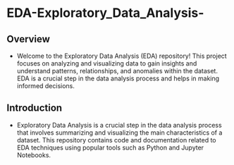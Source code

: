 # EDA-Exploratory_Data_Analysis-
## Overview
- Welcome to the Exploratory Data Analysis (EDA) repository! This project focuses on analyzing and visualizing data to gain insights and understand patterns, relationships, and anomalies within the dataset. EDA is a crucial step in the data analysis process and helps in making informed decisions.
## Introduction
- Exploratory Data Analysis is a crucial step in the data analysis process that involves summarizing and visualizing the main characteristics of a dataset. This repository contains code and documentation related to EDA techniques using popular tools such as Python and Jupyter Notebooks.
